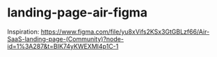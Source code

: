 # landing-page-air-figma
 Inspiration: https://www.figma.com/file/yu8xVifs2KSx3GtGBLzf66/Air-SaaS-landing-page-(Community)?node-id=1%3A287&t=BIK74yKWEXMI4p1C-1
